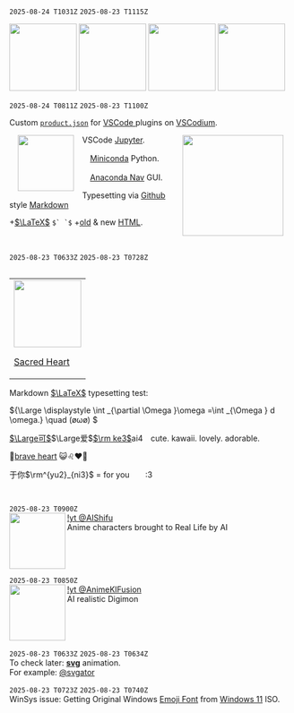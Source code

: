 `2025-08-24 T1031Z` `2025-08-23 T1115Z` 

[<img height=120 src="https://external-preview.redd.it/one-rock-at-a-time-v0-enUybTAweWl4eWtmMRSIXRQ_2QFwKRBPWbFjJY1LZmhbJ9hIdZOKhEC00-Mi.png?format=pjpg&auto=webp&s=52d6c5b8dceb9bd166eaa53d4b54cbff71073e20">](https://redlib.catsarch.com/r/oddlysatisfying/comments/1myvfw6/one_rock_at_a_time/)
[<img height=120 src=https://redlib.perennialte.ch/img/vfivkz8s69df1.jpeg>](https://redlib.catsarch.com/r/femboymemes/comments/1mi2yop/3/)
[<img height=120 src=https://redlib.perennialte.ch/img/a3v4xz1wcd8b1.jpg>](https://redlib.catsarch.com/r/femboymemes/comments/14ji7t6/he_motivates_me_working_out_again_c/)
[<img height=120 src=https://i.4pcdn.org/pol/1754412145175238.jpg>](https://www.librarything.com/topic/371054)

`2025-08-24 T0811Z` `2025-08-23 T1100Z`   

Custom [`product.json`](https://github.com/OliverKeefe/vscode-extensions-in-vscodium?tab=readme-ov-file#howto-vscode-marketplace) for [VSCode ](https://marketplace.visualstudio.com/VSCode) plugins on [VSCodium](https://vscodium.com/).

[<img src=https://i.4pcdn.org/pol/1756038322592773s.jpg hspace=15 height=180 align=right>](https://4plebs.org/pol/thread/513861368 "Is travel good for you?")

[<img height=100 align=left hspace=15 src=https://i.ytimg.com/vi/suAkMeWJ1yE/hqdefault.jpg>](https://www.youtube.com/watch?v=suAkMeWJ1yE&list=UULPs5Y5_7XK8HLDX0SLNwkd3w "Getting started with Jupyter notebooks in VSCode")


VSCode [Jupyter](https://marketplace.visualstudio.com/items?itemName=ms-toolsai.jupyter).  

　[Miniconda](https://www.anaconda.com/docs/getting-started/miniconda/main) Python.  

　[Anaconda Nav](https://www.anaconda.com/docs/tools/anaconda-navigator/install) GUI.

Typesetting via [Github](https://gist.github.com/jonschlinkert/5854601) style [Markdown](https://daringfireball.net/projects/markdown/syntax)

+[$`\LaTeX`$&NoBreak;](https://katex.org/docs/supported.html) ``$` `$`` +[old](https://developer.mozilla.org/en-US/docs/Web/HTML/Reference/Elements) & new [HTML](https://www.w3.org/TR/2014/REC-html5-20141028/obsolete.html).

<br clear=0>

`2025-08-23 T0633Z` `2025-08-23 T0728Z`   

<table align=left><td>

<img width=120 src=https://upload.wikimedia.org/wikipedia/commons/thumb/4/4f/SacredHeartBatoni.jpg/500px-SacredHeartBatoni.jpg>   

[Sacred Heart](https://en.wikipedia.org/wiki/Sacred_Heart_of_Jesus_(Batoni))

</td></table>


Markdown [$`\LaTeX`$&NoBreak;](https://katex.org/docs/supported.html) typesetting test:

$`{\Large \displaystyle \int _{\partial \Omega }\omega =\int _{\Omega } d \omega.} \quad (øωø) `$

<!--$$\tag*{ (øωø) :3} \begin{equation} {\Large \displaystyle \int _{\partial \Omega }\omega =\int _{\Omega } d \omega \,.} \end{equation}$$-->


[$`\Large可`$&NoBreak;]()$`\Large爱`$[$`\rm ke3`$&NoBreak;]()ai4　cute. kawaii. lovely. adorable.  

🎵[brave heart](https://www.youtube.com/watch_videos?video_ids=JawoCT3nDQ0,ksI6j4TWRu4,4aJYDRSw9YY,b0pbZ7ZS1-U,xeedIX8yQ6A,7lGCCiqLtnY,8Av0NPvYdAs,rS4SX0X9GD0,3E2d20SAD4Y,BPY03wVDkqg,muSMB7-HbnA&,31HlX_pV6Ek,w2BRM44B8tE,Yk2q-MTlKDc,52BFZfTsLto,40ifTcprbpc,RDkbp9J2adWYc,wDLyMl3zUdg) 😺♌❤️‍🔥

于你$`\rm^{yu2}_{ni3}`$ = for you　　:3

<br clear=all>


`2025-08-23 T0900Z`   
<img src=https://i.ytimg.com/vi/7snVVx5RmM8/hqdefault.jpg height=100 align=left> [!yt @AIShifu](https://www.youtube.com/watch?v=7snVVx5RmM8&list=UUiC5f73gnG-kWuI9WR-YGUw&index=1)  
 Anime characters brought to Real Life by AI
<br clear=all>

`2025-08-23 T0850Z`  
<img src=https://i.ytimg.com/vi/uXciYRNYwKI/hqdefault.jpg height=100 align=left> [!yt @AnimeKIFusion](https://www.youtube.com/watch?v=uXciYRNYwKI&list=UULFkGmrLRbXTDMnDKttMhG9mg&index=1)   
AI realistic Digimon
<br clear=all>

`2025-08-23 T0633Z` `2025-08-23 T0634Z`    
To check later: **[svg](https://duckduckgo.com/?q=animated+svg&ia=web)** animation.   
For example: [@svgator](https://www.svgator.com/blog/cool-svg-animation-examples-to-inspire/#simple-svg-animation-examples)


`2025-08-23 T0723Z` `2025-08-23 T0740Z`    
WinSys issue: Getting Original Windows [Emoji Font](https://github.com/jjjuk/emoji-win?tab=readme-ov-file#-getting-original-windows-emoji-font-optional) from [Windows 11](https://www.microsoft.com/en-us/software-download/windows11) ISO.
<!--[Restore Default Fonts](https://woshub.com/how-to-restore-default-fonts-in-windows-8-1/
)-->

